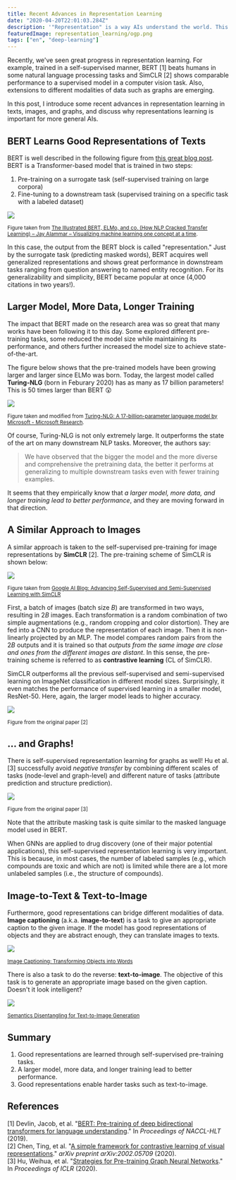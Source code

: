 ```yaml
---
title: Recent Advances in Representation Learning
date: "2020-04-20T22:01:03.284Z"
description: '"Representation" is a way AIs understand the world. This post is a short introduction to the representation learning in the "deep learning era."'
featuredImage: representation_learning/ogp.png
tags: ["en", "deep-learning"]
---
```


Recently, we've seen great progress in representation learning. For example, trained in a self-supervised manner, BERT [1] beats humans in some natural language processing tasks and SimCLR [2] shows comparable performance to a supervised model in a computer vision task. Also, extensions to different modalities of data such as graphs are emerging.

In this post, I introduce some recent advances in representation learning in texts, images, and graphs, and discuss why representations learning is important for more general AIs.

## BERT Learns Good Representations of Texts
BERT is well described in the following figure from [this great blog post](http://jalammar.github.io/illustrated-bert/). BERT is a Transformer-based model that is trained in two steps:
1. Pre-training on a surrogate task (self-supervised training on large corpora)
2. Fine-tuning to a downstream task (supervised training on a specific task with a labeled dataset)

![](2020-04-19-15-10-23.png)

<small>Figure taken from [The Illustrated BERT, ELMo, and co. (How NLP Cracked Transfer Learning) – Jay Alammar – Visualizing machine learning one concept at a time](http://jalammar.github.io/illustrated-bert/).</small>

In this case, the output from the BERT block is called "representation." Just by the surrogate task (predicting masked words), BERT acquires well generalized representations and shows great performance in downstream tasks ranging from question answering to named entity recognition. For its generalizability and simplicity, BERT became popular at once (4,000 citations in two years!).

## Larger Model, More Data, Longer Training
The impact that BERT made on the research area was so great that many works have been following it to this day. Some explored different pre-training tasks, some reduced the model size while maintaining its performance, and others further increased the model size to achieve state-of-the-art.

The figure below shows that the pre-trained models have been growing larger and larger since ELMo was born. Today, the largest model called **Turing-NLG** (born in Feburary 2020) has as many as 17 billion parameters! This is 50 times larger than BERT 😲

![](2020-04-19-14-52-04.png)

<small>Figure taken and modified from [Turing-NLG: A 17-billion-parameter language model by Microsoft - Microsoft Research](https://www.microsoft.com/en-us/research/blog/turing-nlg-a-17-billion-parameter-language-model-by-microsoft/).</small>

Of course, Turing-NLG is not only extremely large. It outperforms the state of the art on many downstream NLP tasks. Moreover, the authors say:
> We have observed that the bigger the model and the more diverse and comprehensive the pretraining data, the better it performs at generalizing to multiple downstream tasks even with fewer training examples.

It seems that they empirically know that *a larger model, more data, and longer training lead to better performance*, and they are moving forward in that direction.

## A Similar Approach to Images
A similar approach is taken to the self-supervised pre-training for image representations by **SimCLR** [2]. The pre-training scheme of SimCLR is shown below:

![](simclr.gif)

<small>Figure taken from [Google AI Blog: Advancing Self-Supervised and Semi-Supervised Learning with SimCLR](https://ai.googleblog.com/2020/04/advancing-self-supervised-and-semi.html)</small>

First, a batch of images (batch size $B$) are transformed in two ways, resulting in $2B$ images. Each transformation is a random combination of two simple augmentations (e.g., random cropping and color distortion). They are fed into a CNN to produce the representation of each image. Then it is non-linearly projected by an MLP. The model compares random pairs from the $2B$ outputs and it is trained so that *outputs from the same image are close and ones from the different images are distant*. In this sense, the pre-training scheme is referred to as **contrastive learning** (CL of SimCLR).

SimCLR outperforms all the previous self-supervised and semi-supervised learning on ImageNet classification in different model sizes. Surprisingly, it even matches the performance of supervised learning in a smaller model, ResNet-50. Here, again, the larger model leads to higher accuracy.

![](2020-04-19-21-48-51.png)

<small>Figure from the original paper [2]</small>

## … and Graphs!
There is self-supervised representation learning for graphs as well! Hu et al. [3] successfully avoid *negative transfer* by combining different scales of tasks (node-level and graph-level) and different nature of tasks (attribute prediction and structure prediction).

![](2020-04-19-21-58-38.png)

<small>Figure from the original paper [3]</small>

Note that the attribute masking task is quite similar to the masked language model used in BERT.

When GNNs are applied to drug discovery (one of their major potential applications), this self-supervised representation learning is very important. This is because, in most cases, the number of labeled samples (e.g., which compounds are toxic and which are not) is limited while there are a lot more unlabeled samples (i.e., the structure of compounds).

## Image-to-Text & Text-to-Image
Furthermore, good representations can bridge different modalities of data. **Image captioning** (a.k.a. **image-to-text**) is a task to give an appropriate caption to the given image. If the model has good representations of objects and they are abstract enough, they can translate images to texts.

![](2020-04-19-23-49-19.png)

<small>[Image Captioning: Transforming Objects into Words](https://papers.nips.cc/paper/9293-image-captioning-transforming-objects-into-words)</small>

There is also a task to do the reverse: **text-to-image**. The objective of this task is to generate an appropriate image based on the given caption. Doesn't it look intelligent?

![](2020-04-19-23-57-12.png)

<small>[Semantics Disentangling for Text-to-Image Generation](https://arxiv.org/abs/1904.01480)</small>

## Summary
1. Good representations are learned through self-supervised pre-training tasks.
2. A larger model, more data, and longer training lead to better performance.
3. Good representations enable harder tasks such as text-to-image.

## References
[1] Devlin, Jacob, et al. "[BERT: Pre-training of deep bidirectional transformers for language understanding](https://arxiv.org/abs/1810.04805)." In *Proceedings of NACCL-HLT* (2019).  
[2] Chen, Ting, et al. "[A simple framework for contrastive learning of visual representations](https://arxiv.org/abs/2002.05709)." *arXiv preprint arXiv:2002.05709* (2020).  
[3] Hu, Weihua, et al. "[Strategies for Pre-training Graph Neural Networks](https://arxiv.org/abs/1905.12265)." In *Proceedings of ICLR* (2020).